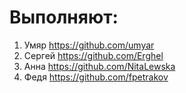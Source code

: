 # Выполняют:
1) Умяр https://github.com/umyar
2) Сергей https://github.com/Erghel
3) Анна https://github.com/NitaLewska
4) Федя https://github.com/fpetrakov
